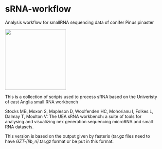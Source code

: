# sRNA-workflow
Analysis workflow for smallRNA sequencing data of conifer Pinus pinaster

<img src="http://www.itqb.unl.pt/labs/forest-biotech/forest-biotechnology" height="200px"/>

This is a collection of scripts used to process sRNA based on the Univeristy of east Anglia small RNA workbench

Stocks MB, Moxon S, Mapleson D, Woolfenden HC, Mohorianu I, Folkes L, Dalmay T, Moulton V: The UEA sRNA workbench: a suite of tools for analysing and visualizing nex generation sequencing microRNA and small RNA datasets.

This version is based on the output given by fasteris (tar.gz files need to have *GZT-[lib_n]*.tar.gz format or be put in this format.
